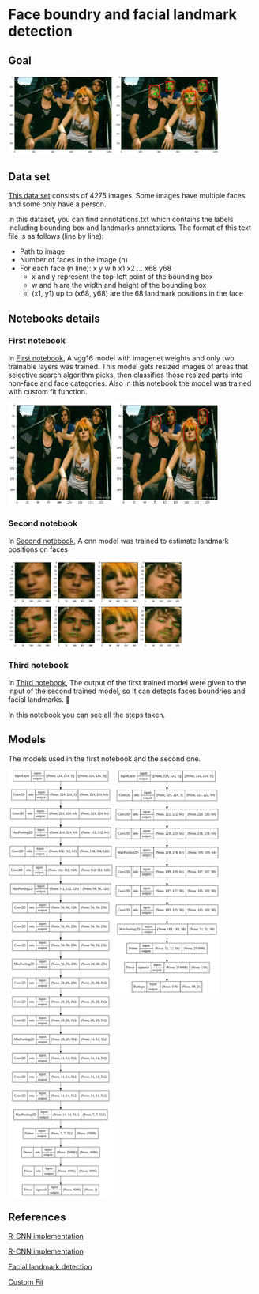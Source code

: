 # Face boundry and facial landmark detection

## Goal
<p float="center">
    <img src="Images/1.png" width="42%">
    <img src="Images/7.png" width="42%">
</p>

## Data set
[This data set](https://drive.google.com/file/d/1Jshwoo4KIDdCl_QkaWJ6HtGKC4JKOcU6/view?usp=sharing)
consists of 4275 images. Some images have multiple faces and some only have a person.

In this dataset, you can find annotations.txt which contains the labels including bounding box and landmarks annotations. The format of this text file is as follows (line by line):
* Path to image
* Number of faces in the image (n)
* For each face (n line): x y w h x1 x2 ... x68 y68 
    * x and y represent the top-left point of the bounding box
    * w and h are the width and height of the bounding box
    * (x1, y1) up to (x68, y68) are the 68 landmark positions in the face

## Notebooks details
### First notebook
In [First notebook](./part1_face_boundary_detection.ipynb), A vgg16 model with imagenet weights and only two trainable layers was trained. This model gets resized images of areas that selective search algorithm picks, then classifies those resized parts into non-face and face categories. Also in this notebook the model was trained with custom fit function. 

<p float="center">
    <img src="Images/2.png" width="42%">
    <img src="Images/3.png" width="42%">
</p>

### Second notebook
In [Second notebook](./part2_facial_landmark_detection.ipynb), A cnn model was trained to estimate landmark positions on faces

<img src="Images/4.png" width="70%">
<img src="Images/5.png" width="70%">

### Third notebook
In [Third notebook](./part3_face_boundary_and_facial_landmark_detection.ipynb), The output of the first trained model were given to the input of the second trained model, so It can detects faces boundries and facial landmarks. 🎉

In this notebook you can see all the steps taken.

## Models

The models used in the first notebook and the second one.

<p float="center">
    <img src="Images/rcnn.png" width="42%" valign='top'>
    <img src="Images/cnn.png" width="42%" valign='top'>
</p>

## References
[R-CNN implementation](https://towardsdatascience.com/step-by-step-r-cnn-implementation-from-scratch-in-python-e97101ccde55)

[R-CNN implementation](https://github.com/Hulkido/RCNN)

[Facial landmark detection](https://github.com/LordLean/Facial-Landmark-Detection)

[Custom Fit](https://www.tensorflow.org/guide/keras/customizing_what_happens_in_fit)